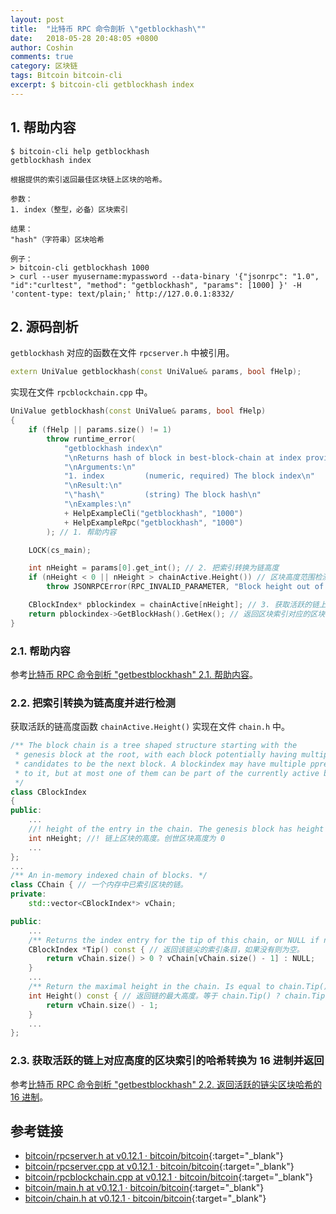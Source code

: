 ```yaml
---
layout: post
title:  "比特币 RPC 命令剖析 \"getblockhash\""
date:   2018-05-28 20:48:05 +0800
author: Coshin
comments: true
category: 区块链
tags: Bitcoin bitcoin-cli
excerpt: $ bitcoin-cli getblockhash index
---
```

## 1. 帮助内容

```shell
$ bitcoin-cli help getblockhash
getblockhash index

根据提供的索引返回最佳区块链上区块的哈希。

参数：
1. index（整型，必备）区块索引

结果：
"hash"（字符串）区块哈希

例子：
> bitcoin-cli getblockhash 1000
> curl --user myusername:mypassword --data-binary '{"jsonrpc": "1.0", "id":"curltest", "method": "getblockhash", "params": [1000] }' -H 'content-type: text/plain;' http://127.0.0.1:8332/
```

## 2. 源码剖析

`getblockhash` 对应的函数在文件 `rpcserver.h` 中被引用。

```cpp
extern UniValue getblockhash(const UniValue& params, bool fHelp);
```

实现在文件 `rpcblockchain.cpp` 中。

```cpp
UniValue getblockhash(const UniValue& params, bool fHelp)
{
    if (fHelp || params.size() != 1)
        throw runtime_error(
            "getblockhash index\n"
            "\nReturns hash of block in best-block-chain at index provided.\n"
            "\nArguments:\n"
            "1. index         (numeric, required) The block index\n"
            "\nResult:\n"
            "\"hash\"         (string) The block hash\n"
            "\nExamples:\n"
            + HelpExampleCli("getblockhash", "1000")
            + HelpExampleRpc("getblockhash", "1000")
        ); // 1. 帮助内容

    LOCK(cs_main);

    int nHeight = params[0].get_int(); // 2. 把索引转换为链高度
    if (nHeight < 0 || nHeight > chainActive.Height()) // 区块高度范围检测
        throw JSONRPCError(RPC_INVALID_PARAMETER, "Block height out of range");

    CBlockIndex* pblockindex = chainActive[nHeight]; // 3. 获取活跃的链上对应高度的区块索引
    return pblockindex->GetBlockHash().GetHex(); // 返回区块索引对应的区块哈希（16 进制）
}
```

### 2.1. 帮助内容

参考[比特币 RPC 命令剖析 "getbestblockhash" 2.1. 帮助内容](/blog/2018/05/bitcoin-rpc-command-getbestblockhash.html#21-帮助内容)。

### 2.2. 把索引转换为链高度并进行检测

获取活跃的链高度函数 `chainActive.Height()` 实现在文件 `chain.h` 中。

```cpp
/** The block chain is a tree shaped structure starting with the
 * genesis block at the root, with each block potentially having multiple
 * candidates to be the next block. A blockindex may have multiple pprev pointing
 * to it, but at most one of them can be part of the currently active branch.
 */
class CBlockIndex
{
public:
    ...
    //! height of the entry in the chain. The genesis block has height 0
    int nHeight; //! 链上区块的高度。创世区块高度为 0
    ...
};
...
/** An in-memory indexed chain of blocks. */
class CChain { // 一个内存中已索引区块的链。
private:
    std::vector<CBlockIndex*> vChain;

public:
    ...
    /** Returns the index entry for the tip of this chain, or NULL if none. */
    CBlockIndex *Tip() const { // 返回该链尖的索引条目，如果没有则为空。
        return vChain.size() > 0 ? vChain[vChain.size() - 1] : NULL;
    }
    ...
    /** Return the maximal height in the chain. Is equal to chain.Tip() ? chain.Tip()->nHeight : -1. */
    int Height() const { // 返回链的最大高度。等于 chain.Tip() ? chain.Tip()->nHeight : -1。
        return vChain.size() - 1;
    }
    ...
};
```

### 2.3. 获取活跃的链上对应高度的区块索引的哈希转换为 16 进制并返回

参考[比特币 RPC 命令剖析 "getbestblockhash" 2.2. 返回活跃的链尖区块哈希的 16 进制](/blog/2018/05/bitcoin-rpc-command-getbestblockhash.html#22-返回活跃的链尖区块哈希的-16-进制)。

## 参考链接

* [bitcoin/rpcserver.h at v0.12.1 · bitcoin/bitcoin](https://github.com/bitcoin/bitcoin/blob/v0.12.1/src/rpcserver.h){:target="_blank"}
* [bitcoin/rpcserver.cpp at v0.12.1 · bitcoin/bitcoin](https://github.com/bitcoin/bitcoin/blob/v0.12.1/src/rpcserver.cpp){:target="_blank"}
* [bitcoin/rpcblockchain.cpp at v0.12.1 · bitcoin/bitcoin](https://github.com/bitcoin/bitcoin/blob/v0.12.1/src/rpcblockchain.cpp){:target="_blank"}
* [bitcoin/main.h at v0.12.1 · bitcoin/bitcoin](https://github.com/bitcoin/bitcoin/blob/v0.12.1/src/main.h){:target="_blank"}
* [bitcoin/chain.h at v0.12.1 · bitcoin/bitcoin](https://github.com/bitcoin/bitcoin/blob/v0.12.1/src/chain.h){:target="_blank"}
